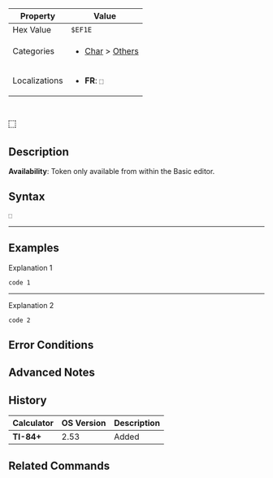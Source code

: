 | Property      | Value |
|---------------|-------|
| Hex Value     | `$EF1E`|
| Categories    | <ul><li>[Char](<../categories/Char.md>) > [Others](<../categories/Char.md#Others>)</li></ul> |
| Localizations | <ul><li><b>FR</b>: `⬚`</li></ul> |

# `⬚`

## Description



<b>Availability</b>: Token only available from within the Basic editor.

## Syntax
`⬚`

<hr>

## Examples

Explanation 1
```ti-basic
code 1
```
---
Explanation 2
```ti-basic
code 2
```

## Error Conditions


## Advanced Notes


## History
| Calculator | OS Version | Description |
|------------|------------|-------------|
| <b>TI-84+</b> | 2.53 | Added

## Related Commands

    